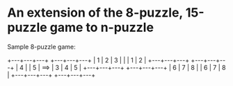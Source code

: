 # An extension of the 8-puzzle, 15-puzzle game to n-puzzle

Sample 8-puzzle game:

+---+---+---+       +---+---+---+
| 1 | 2 | 3 |       |   | 1 | 2 |
+---+---+---+       +---+---+---+
| 4 |   | 5 |  ==>  | 3 | 4 | 5 |
+---+---+---+       +---+---+---+
| 6 | 7 | 8 |       | 6 | 7 | 8 |
+---+---+---+       +---+---+---+

